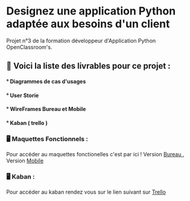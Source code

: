 # Designez une application Python adaptée aux besoins d'un client


Projet n°3 de la formation développeur d'Application Python OpenClassroom's.


## :pushpin: Voici la liste des livrables pour ce projet :

#### ° Diagrammes de cas d'usages
#### ° User Storie
#### ° WireFrames Bureau et Mobile
#### ° Kaban ( trello )


### :desktop_computer:  Maquettes Fonctionnels :

Pour accéder au maquettes fonctionelles c'est par ici ! Version [Bureau ](https://www.figma.com/proto/ORn8XXY3tZyaeghFnmo1JN/P3-DA-Python?node-id=1%3A3&scaling=min-zoom&page-id=0%3A1&starting-point-node-id=1%3A3), Version [Mobile ](https://www.figma.com/proto/ORn8XXY3tZyaeghFnmo1JN/P3-DA-Python?node-id=1%3A9&scaling=scale-down&page-id=1%3A2&starting-point-node-id=2%3A3)

### :desktop_computer: Kaban :

Pour accéder au kaban rendez vous sur le lien suivant sur [Trello](https://trello.com/invite/b/ICQARiFB/9cea505071e2ae1892701f0b870cce17/p3designer-une-application-python-adaptee-aux-besoins-clients)
